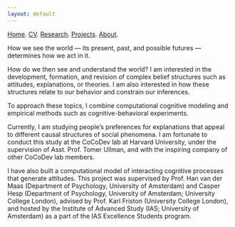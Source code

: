 ```yaml
---
layout: default
---
```


[Home](./). [CV](./assets/files/CV.pdf). [Research](./research.md). [Projects](./projects.md). [About](./about.md).

How we see the world — its present, past, and possible futures — determines how we act in it. 

How do we then see and understand the world? I am interested in the development, formation, and revision of complex belief structures such as attitudes, explanations, or theories. I am also interested in how these structures relate to our behavior and constrain our inferences.

To approach these topics, I combine computational cognitive modeling and empirical methods such as cognitive-behavioral experiments. 

Currently, I am studying people’s preferences for explanations that appeal to different causal structures of social phenomena. I am fortunate to conduct this study at the CoCoDev lab at Harvard University, under the supervision of Asst. Prof. Tomer Ullman, and with the inspiring company of other CoCoDev lab members. 

I have also built a computational model of interacting cognitive processes that generate attitudes. This project was supervised by Prof. Han van der Maas (Department of Psychology, University of Amsterdam) and Casper Hesp (Department of Psychology, University of Amsterdam; University College London), advised by Prof. Karl Friston (University College London), and hosted by the Institute of Advanced Study (IAS; University of Amsterdam) as a part of the IAS Excellence Students program.

<!--My current research combines tools in econometrics, machine learning and leverages unstructured data (e.g., video, text, map and network) to optimize marketing decisions and answer questions of general interest in social sciences. I’m also interested in understanding consumer behaviors through the lens of basic psychological and neurological principles.
One stream of my current work focuses on combining machine learning and adaptive experimentation to personalize marketing interventions. Another one centers on extracting insights from unstructured data such as video (images, audios and text), map and network in observational studies. I'm also interested in understanding consumer behaviors through the lens of basic economic and psychological principles. 
(e.g., video, text, map and network)
My current research focuses on optimizing managerial decisions such as advertising, pricing and targeting by developing algorithmic products that turn big unstructured data into actionable insights. 
-->


<!--
![Octocat](https://github.githubassets.com/images/icons/emoji/octocat.png)
and [Paramveer Dhillon](https://www.si.umich.edu/people/paramveer-dhillon) (University of Michigan School of Information).
-->
